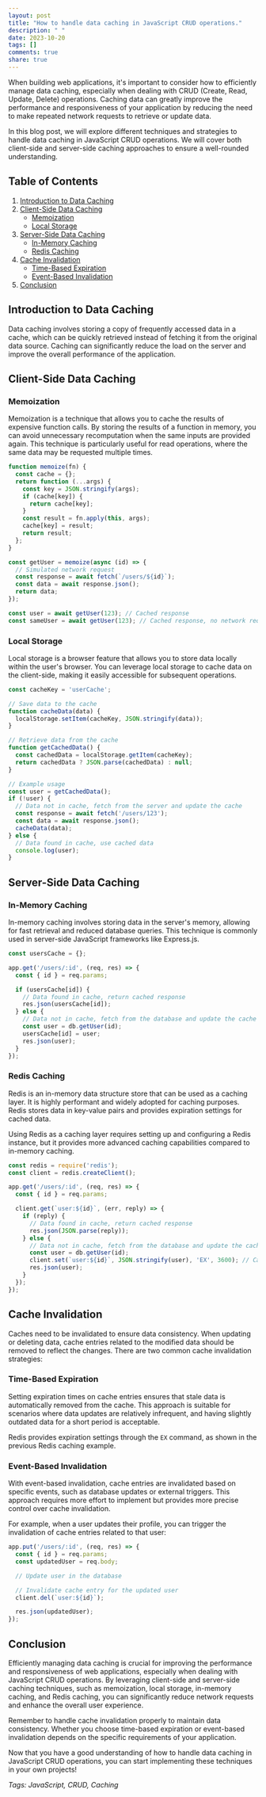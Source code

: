 ```yaml
---
layout: post
title: "How to handle data caching in JavaScript CRUD operations."
description: " "
date: 2023-10-20
tags: []
comments: true
share: true
---
```


When building web applications, it's important to consider how to efficiently manage data caching, especially when dealing with CRUD (Create, Read, Update, Delete) operations. Caching data can greatly improve the performance and responsiveness of your application by reducing the need to make repeated network requests to retrieve or update data.

In this blog post, we will explore different techniques and strategies to handle data caching in JavaScript CRUD operations. We will cover both client-side and server-side caching approaches to ensure a well-rounded understanding.

## Table of Contents
1. [Introduction to Data Caching](#introduction-to-data-caching)
2. [Client-Side Data Caching](#client-side-data-caching)
    - [Memoization](#memoization)
    - [Local Storage](#local-storage)
3. [Server-Side Data Caching](#server-side-data-caching)
    - [In-Memory Caching](#in-memory-caching)
    - [Redis Caching](#redis-caching)
4. [Cache Invalidation](#cache-invalidation)
    - [Time-Based Expiration](#time-based-expiration)
    - [Event-Based Invalidation](#event-based-invalidation)
5. [Conclusion](#conclusion)

## Introduction to Data Caching

Data caching involves storing a copy of frequently accessed data in a cache, which can be quickly retrieved instead of fetching it from the original data source. Caching can significantly reduce the load on the server and improve the overall performance of the application.

## Client-Side Data Caching

### Memoization

Memoization is a technique that allows you to cache the results of expensive function calls. By storing the results of a function in memory, you can avoid unnecessary recomputation when the same inputs are provided again. This technique is particularly useful for read operations, where the same data may be requested multiple times.

```javascript
function memoize(fn) {
  const cache = {};
  return function (...args) {
    const key = JSON.stringify(args);
    if (cache[key]) {
      return cache[key];
    }
    const result = fn.apply(this, args);
    cache[key] = result;
    return result;
  };
}

const getUser = memoize(async (id) => {
  // Simulated network request
  const response = await fetch(`/users/${id}`);
  const data = await response.json();
  return data;
});

const user = await getUser(123); // Cached response
const sameUser = await getUser(123); // Cached response, no network request
```

### Local Storage

Local storage is a browser feature that allows you to store data locally within the user's browser. You can leverage local storage to cache data on the client-side, making it easily accessible for subsequent operations.

```javascript
const cacheKey = 'userCache';

// Save data to the cache
function cacheData(data) {
  localStorage.setItem(cacheKey, JSON.stringify(data));
}

// Retrieve data from the cache
function getCachedData() {
  const cachedData = localStorage.getItem(cacheKey);
  return cachedData ? JSON.parse(cachedData) : null;
}

// Example usage
const user = getCachedData();
if (!user) {
  // Data not in cache, fetch from the server and update the cache
  const response = await fetch('/users/123');
  const data = await response.json();
  cacheData(data);
} else {
  // Data found in cache, use cached data
  console.log(user);
}
```

## Server-Side Data Caching

### In-Memory Caching

In-memory caching involves storing data in the server's memory, allowing for fast retrieval and reduced database queries. This technique is commonly used in server-side JavaScript frameworks like Express.js.

```javascript
const usersCache = {};

app.get('/users/:id', (req, res) => {
  const { id } = req.params;

  if (usersCache[id]) {
    // Data found in cache, return cached response
    res.json(usersCache[id]);
  } else {
    // Data not in cache, fetch from the database and update the cache
    const user = db.getUser(id);
    usersCache[id] = user;
    res.json(user);
  }
});
```

### Redis Caching

Redis is an in-memory data structure store that can be used as a caching layer. It is highly performant and widely adopted for caching purposes. Redis stores data in key-value pairs and provides expiration settings for cached data.

Using Redis as a caching layer requires setting up and configuring a Redis instance, but it provides more advanced caching capabilities compared to in-memory caching.

```javascript
const redis = require('redis');
const client = redis.createClient();

app.get('/users/:id', (req, res) => {
  const { id } = req.params;

  client.get(`user:${id}`, (err, reply) => {
    if (reply) {
      // Data found in cache, return cached response
      res.json(JSON.parse(reply));
    } else {
      // Data not in cache, fetch from the database and update the cache
      const user = db.getUser(id);
      client.set(`user:${id}`, JSON.stringify(user), 'EX', 3600); // Cache for 1 hour
      res.json(user);
    }
  });
});
```

## Cache Invalidation

Caches need to be invalidated to ensure data consistency. When updating or deleting data, cache entries related to the modified data should be removed to reflect the changes. There are two common cache invalidation strategies:

### Time-Based Expiration

Setting expiration times on cache entries ensures that stale data is automatically removed from the cache. This approach is suitable for scenarios where data updates are relatively infrequent, and having slightly outdated data for a short period is acceptable.

Redis provides expiration settings through the `EX` command, as shown in the previous Redis caching example.

### Event-Based Invalidation

With event-based invalidation, cache entries are invalidated based on specific events, such as database updates or external triggers. This approach requires more effort to implement but provides more precise control over cache invalidation.

For example, when a user updates their profile, you can trigger the invalidation of cache entries related to that user:

```javascript
app.put('/users/:id', (req, res) => {
  const { id } = req.params;
  const updatedUser = req.body;

  // Update user in the database

  // Invalidate cache entry for the updated user
  client.del(`user:${id}`);

  res.json(updatedUser);
});
```

## Conclusion

Efficiently managing data caching is crucial for improving the performance and responsiveness of web applications, especially when dealing with JavaScript CRUD operations. By leveraging client-side and server-side caching techniques, such as memoization, local storage, in-memory caching, and Redis caching, you can significantly reduce network requests and enhance the overall user experience.

Remember to handle cache invalidation properly to maintain data consistency. Whether you choose time-based expiration or event-based invalidation depends on the specific requirements of your application.

Now that you have a good understanding of how to handle data caching in JavaScript CRUD operations, you can start implementing these techniques in your own projects!

*Tags: JavaScript, CRUD, Caching*